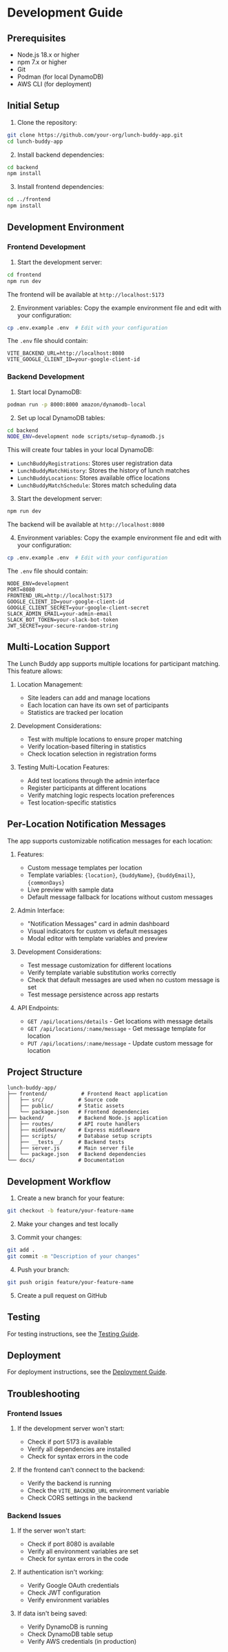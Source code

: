 # Development Guide

## Prerequisites
- Node.js 18.x or higher
- npm 7.x or higher
- Git
- Podman (for local DynamoDB)
- AWS CLI (for deployment)

## Initial Setup

1. Clone the repository:
```bash
git clone https://github.com/your-org/lunch-buddy-app.git
cd lunch-buddy-app
```

2. Install backend dependencies:
```bash
cd backend
npm install
```

3. Install frontend dependencies:
```bash
cd ../frontend
npm install
```

## Development Environment

### Frontend Development
1. Start the development server:
```bash
cd frontend
npm run dev
```
The frontend will be available at `http://localhost:5173`

2. Environment variables:
Copy the example environment file and edit with your configuration:
```bash
cp .env.example .env  # Edit with your configuration
```

The `.env` file should contain:
```env
VITE_BACKEND_URL=http://localhost:8080
VITE_GOOGLE_CLIENT_ID=your-google-client-id
```

### Backend Development
1. Start local DynamoDB:
```bash
podman run -p 8000:8000 amazon/dynamodb-local
```

2. Set up local DynamoDB tables:
```bash
cd backend
NODE_ENV=development node scripts/setup-dynamodb.js
```

This will create four tables in your local DynamoDB:
- `LunchBuddyRegistrations`: Stores user registration data
- `LunchBuddyMatchHistory`: Stores the history of lunch matches
- `LunchBuddyLocations`: Stores available office locations
- `LunchBuddyMatchSchedule`: Stores match scheduling data

3. Start the development server:
```bash
npm run dev
```
The backend will be available at `http://localhost:8080`

4. Environment variables:
Copy the example environment file and edit with your configuration:
```bash
cp .env.example .env  # Edit with your configuration
```

The `.env` file should contain:
```env
NODE_ENV=development
PORT=8080
FRONTEND_URL=http://localhost:5173
GOOGLE_CLIENT_ID=your-google-client-id
GOOGLE_CLIENT_SECRET=your-google-client-secret
SLACK_ADMIN_EMAIL=your-admin-email
SLACK_BOT_TOKEN=your-slack-bot-token
JWT_SECRET=your-secure-random-string
```

## Multi-Location Support

The Lunch Buddy app supports multiple locations for participant matching. This feature allows:

1. Location Management:
   - Site leaders can add and manage locations
   - Each location can have its own set of participants
   - Statistics are tracked per location

2. Development Considerations:
   - Test with multiple locations to ensure proper matching
   - Verify location-based filtering in statistics
   - Check location selection in registration forms

3. Testing Multi-Location Features:
   - Add test locations through the admin interface
   - Register participants at different locations
   - Verify matching logic respects location preferences
   - Test location-specific statistics

## Per-Location Notification Messages

The app supports customizable notification messages for each location:

1. Features:
   - Custom message templates per location
   - Template variables: `{location}`, `{buddyName}`, `{buddyEmail}`, `{commonDays}`
   - Live preview with sample data
   - Default message fallback for locations without custom messages

2. Admin Interface:
   - "Notification Messages" card in admin dashboard
   - Visual indicators for custom vs default messages
   - Modal editor with template variables and preview

3. Development Considerations:
   - Test message customization for different locations
   - Verify template variable substitution works correctly
   - Check that default messages are used when no custom message is set
   - Test message persistence across app restarts

4. API Endpoints:
   - `GET /api/locations/details` - Get locations with message details
   - `GET /api/locations/:name/message` - Get message template for location
   - `PUT /api/locations/:name/message` - Update custom message for location

## Project Structure

```
lunch-buddy-app/
├── frontend/           # Frontend React application
│   ├── src/           # Source code
│   ├── public/        # Static assets
│   └── package.json   # Frontend dependencies
├── backend/           # Backend Node.js application
│   ├── routes/        # API route handlers
│   ├── middleware/    # Express middleware
│   ├── scripts/       # Database setup scripts
│   ├── __tests__/     # Backend tests
│   ├── server.js      # Main server file
│   └── package.json   # Backend dependencies
└── docs/              # Documentation
```

## Development Workflow

1. Create a new branch for your feature:
```bash
git checkout -b feature/your-feature-name
```

2. Make your changes and test locally

3. Commit your changes:
```bash
git add .
git commit -m "Description of your changes"
```

4. Push your branch:
```bash
git push origin feature/your-feature-name
```

5. Create a pull request on GitHub

## Testing

For testing instructions, see the [Testing Guide](testing.md).

## Deployment

For deployment instructions, see the [Deployment Guide](deployment.md).

## Troubleshooting

### Frontend Issues
1. If the development server won't start:
   - Check if port 5173 is available
   - Verify all dependencies are installed
   - Check for syntax errors in the code

2. If the frontend can't connect to the backend:
   - Verify the backend is running
   - Check the `VITE_BACKEND_URL` environment variable
   - Check CORS settings in the backend

### Backend Issues
1. If the server won't start:
   - Check if port 8080 is available
   - Verify all environment variables are set
   - Check for syntax errors in the code

2. If authentication isn't working:
   - Verify Google OAuth credentials
   - Check JWT configuration
   - Verify environment variables

3. If data isn't being saved:
   - Verify DynamoDB is running
   - Check DynamoDB table setup
   - Verify AWS credentials (in production) 